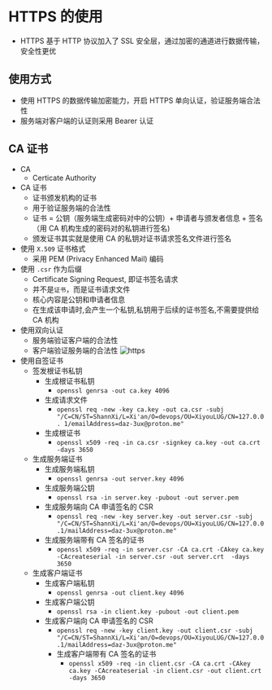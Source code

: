 # HTTPS 的使用

- HTTPS 基于 HTTP 协议加入了 SSL 安全层，通过加密的通道进行数据传输，安全性更优

## 使用方式

- 使用 HTTPS 的数据传输加密能力，开启 HTTPS 单向认证，验证服务端合法性
- 服务端对客户端的认证则采用 Bearer 认证

## CA 证书
- CA
  - Certicate Authority
- CA 证书
  - 证书颁发机构的证书
  - 用于验证服务端的合法性
  - 证书 = 公钥（服务端生成密码对中的公钥）+ 申请者与颁发者信息 + 签名（用 CA 机构生成的密码对的私钥进行签名)
  - 颁发证书其实就是使用 CA 的私钥对证书请求签名文件进行签名
- 使用 `X.509` 证书格式
  - 采用 PEM (Privacy Enhanced Mail) 编码
- 使用 `.csr` 作为后缀
  - Certificate Signing Request, 即证书签名请求
  - 并不是`证书`，而是证书请求文件
  - 核心内容是公钥和申请者信息
  - 在生成该申请时,会产生一个私钥,私钥用于后续的证书签名,不需要提供给 CA 机构
- 使用双向认证
  - 服务端验证客户端的合法性
  - 客户端验证服务端的合法性
	![https](https://raw.githubusercontent.com/Daz-Bot/Img-hosting/master/host/202310082207340.png)
- 使用自签证书
  - 签发根证书私钥
	- 生成根证书私钥
	  - `openssl genrsa -out ca.key 4096`
	- 生成请求文件
	  - `openssl req -new -key ca.key -out ca.csr -subj "/C=CN/ST=ShannXi/L=Xi'an/O=devops/OU=XiyouLUG/CN=127.0.0.
		1/emailAddress=daz-3ux@proton.me"`
    - 生成根证书
      - `openssl x509 -req -in ca.csr -signkey ca.key -out ca.crt -days 3650`
  - 生成服务端证书
  	- 生成服务端私钥
  	  - `openssl genrsa -out server.key 4096`
  	- 生成服务端公钥
      - `openssl rsa -in server.key -pubout -out server.pem`
    - 生成服务端向 CA 申请签名的 CSR
      - `openssl req -new -key server.key -out server.csr -subj "/C=CN/ST=ShannXi/L=Xi'an/O=devops/OU=XiyouLUG/CN=127.0.0.1/mailAddress=daz-3ux@proton.me"`
    - 生成服务端带有 CA 签名的证书
      - `openssl x509 -req -in server.csr -CA ca.crt -CAkey ca.key -CAcreateserial -in server.csr -out server.crt 
		-days 3650`
  - 生成客户端证书
    - 生成客户端私钥
	  - `openssl genrsa -out client.key 4096`
    - 生成客户端公钥
	  - `openssl rsa -in client.key -pubout -out client.pem`
    - 生成客户端向 CA 申请签名的 CSR
      - `openssl req -new -key client.key -out client.csr -subj "/C=CN/ST=ShannXi/L=Xi'an/O=devops/OU=XiyouLUG/CN=127.0.0.1/mailAddress=daz-3ux@proton.me"`
      - 生成客户端带有 CA 签名的证书
		- `openssl x509 -req -in client.csr -CA ca.crt -CAkey ca.key -CAcreateserial -in client.csr -out client.crt -days 3650`
